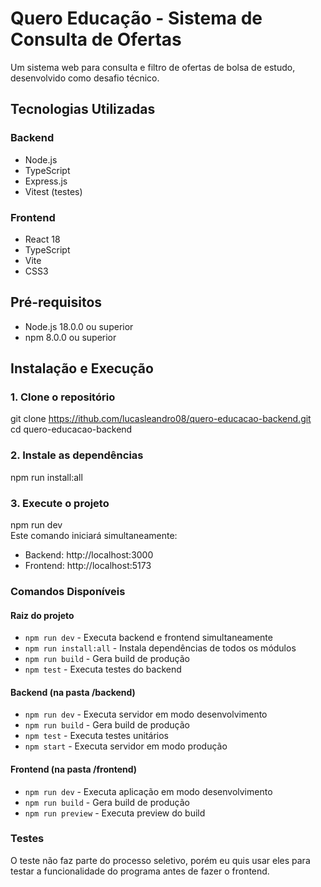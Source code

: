 # Quero Educação - Sistema de Consulta de Ofertas
Um sistema web para consulta e filtro de ofertas de bolsa de estudo, desenvolvido como desafio técnico.
## Tecnologias Utilizadas
### Backend
- Node.js
- TypeScript
- Express.js
- Vitest (testes)
### Frontend
- React 18
- TypeScript
- Vite
- CSS3
## Pré-requisitos
- Node.js 18.0.0 ou superior
- npm 8.0.0 ou superior
## Instalação e Execução
### 1. Clone o repositório
git clone https://ithub.com/lucasleandro08/quero-educacao-backend.git <br>
cd quero-educacao-backend <br>
### 2. Instale as dependências
npm run install:all
### 3. Execute o projeto
npm run dev <br>
Este comando iniciará simultaneamente:
- Backend: http://localhost:3000
- Frontend: http://localhost:5173
### Comandos Disponíveis

#### Raiz do projeto
- `npm run dev` - Executa backend e frontend simultaneamente
- `npm run install:all` - Instala dependências de todos os módulos
- `npm run build` - Gera build de produção
- `npm test` - Executa testes do backend

#### Backend (na pasta /backend)
- `npm run dev` - Executa servidor em modo desenvolvimento
- `npm run build` - Gera build de produção
- `npm test` - Executa testes unitários
- `npm start` - Executa servidor em modo produção

#### Frontend (na pasta /frontend)
- `npm run dev` - Executa aplicação em modo desenvolvimento
- `npm run build` - Gera build de produção
- `npm run preview` - Executa preview do build

### Testes
O teste não faz parte do processo seletivo, porém eu quis usar eles para testar a funcionalidade do programa antes de fazer o frontend.
